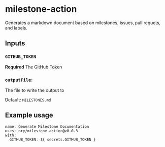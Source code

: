 # milestone-action

Generates a markdown document based on milestones, issues, pull requets,
and labels.

## Inputs

### `GITHUB_TOKEN`

**Required** The GitHub Token

### `outputFile`:

The file to write the output to

Default: `MILESTONES.md`

## Example usage

```
name: Generate Milestone Documentation
uses: ory/milestone-action@v0.0.3
with:
  GITHUB_TOKEN: ${ secrets.GITHUB_TOKEN }
```
